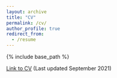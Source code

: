 ```yaml
---
layout: archive
title: "CV"
permalink: /cv/
author_profile: true
redirect_from:
  - /resume
---
```


{% include base_path %}


[Link to CV](https://hannahql.github.io/files/Li_Hannah_CV.pdf) (Last updated September 2021)
